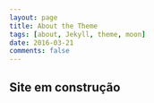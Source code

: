 ```yaml
---
layout: page
title: About the Theme
tags: [about, Jekyll, theme, moon]
date: 2016-03-21
comments: false
---
```


## Site em construção
